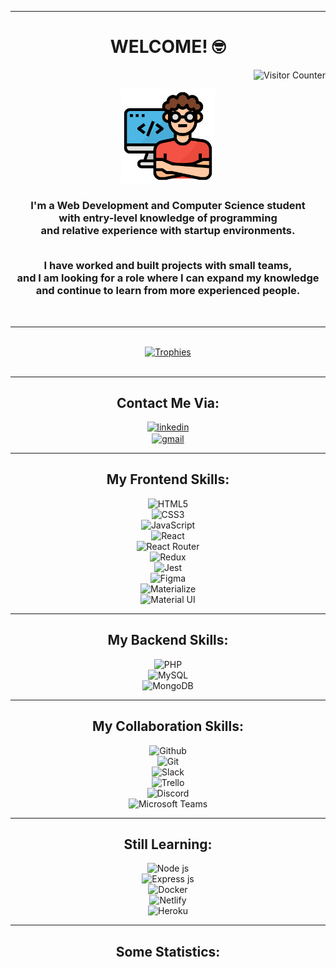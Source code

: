 <!-- Bio -->
---
<h1 align="center">
  WELCOME! 🤓
</h1>

<p align="right">
  <img
    src="https://komarev.com/ghpvc/?username=lucaschammanahas&label=Views&color=blueviolet&style=flat"
    alt="Visitor Counter"
  />
</p>

<p align="center">
  <img
    src="https://github.com/LucasChammaNahas/LucasChammaNahas/blob/main/img/programmer.png"
    width="150"
    alt="Programmer"
  />
</p>

<h3 align="center">
  I'm a Web Development and Computer Science student<br>
  with entry-level knowledge of programming<br>
  and relative experience with startup environments.<br><br>

  I have worked and built projects with small teams,<br>
  and I am looking for a role where I can expand my knowledge<br>
  and continue to learn from more experienced people.
</h3>
<br>
<!-- Bio -->




<!-- Trophies -->
---
<p align="center">
  <br>
  <a href="https://github.com/ryo-ma/github-profile-trophy">
    <img
      src="https://github-profile-trophy.vercel.app/?username=lucaschammanahas&column=4&theme=gruvbox"
      alt="Trophies"
    />
  </a>
  <br><br>
</p>
<!-- Trophies -->





<!-- Contact Info -->
---
<h2 align="center">Contact Me Via:</h2>
<p align="center">
  <a href="https://linkedin.com/in/lucas-chamma-nahas" target="blank">
    <img
      src="https://img.shields.io/badge/LinkedIn-0077B5?style=for-the-badge&logo=linkedin&logoColor=white"
      alt="linkedin"
    />
  </a>
  <br>
  <a href="mailto:lucasnahas@gmail.com" target="blank">
    <img
      align="center"
      src="https://img.shields.io/badge/Gmail-D14836?style=for-the-badge&logo=gmail&logoColor=white"
      alt="gmail"
    />
  </a>  
</p>
<!-- Contact Info -->





<!-- Frontend Skills -->
---
<h2 align="center">My Frontend Skills:</h2>
<p align="center">
  <img
    src="https://img.shields.io/badge/HTML5-E34F26?style=for-the-badge&logo=html5&logoColor=white"
    alt="HTML5"
  /><br>
  <img
    src="https://img.shields.io/badge/CSS3-1572B6?style=for-the-badge&logo=css3&logoColor=white"
    alt="CSS3"
  /><br>
  <img
    src="https://img.shields.io/badge/JavaScript-323330?style=for-the-badge&logo=javascript&logoColor=F7DF1E"
    alt="JavaScript"
  /><br>
  <img
    src="https://img.shields.io/badge/React-20232A?style=for-the-badge&logo=react&logoColor=61DAFB"
    alt="React"
  /><br>
  <img
    src="https://img.shields.io/badge/React_Router-CA4245?style=for-the-badge&logo=react-router&logoColor=white"
    alt="React Router"
  /><br>
  <img
    src="https://img.shields.io/badge/Redux-593D88?style=for-the-badge&logo=redux&logoColor=white"
    alt="Redux"
  /><br>
  <img
    src="https://img.shields.io/badge/Jest-C21325?style=for-the-badge&logo=jest&logoColor=white"
    alt="Jest"
  /><br>
  <img
    src="https://img.shields.io/badge/Figma-F24E1E?style=for-the-badge&logo=figma&logoColor=white"
    alt="Figma"
  /><br>
  <img
    src="https://img.shields.io/badge/-materialize--css-ff69b4?style=for-the-badge&logo=materialize--css&logoColor=white"
    alt="Materialize"
  /><br>
  <img
    src="https://img.shields.io/badge/Material--UI-0081CB?style=for-the-badge&logo=material-ui&logoColor=white"
    alt="Material UI"
  />
</p>
<!-- Frontend Skills -->




<!-- Backend Skills -->
---
<h2 align="center">My Backend Skills:</h2>
<p align="center">
  <img
    src="https://img.shields.io/badge/PHP-777BB4?style=for-the-badge&logo=php&logoColor=white"
    alt="PHP"
  /><br>
  <img
    src="https://img.shields.io/badge/MySQL-00000F?style=for-the-badge&logo=mysql&logoColor=white"
    alt="MySQL"
  /><br>
  <img
    src="https://img.shields.io/badge/MongoDB-4EA94B?style=for-the-badge&logo=mongodb&logoColor=white  "
    alt="MongoDB"
  />
</p>
<!-- Backend Skills -->




<!-- Colaboration Skills -->
---
<h2 align="center">My Collaboration Skills:</h2>
<p align="center">
  <img
    src="https://img.shields.io/badge/GitHub-100000?style=for-the-badge&logo=github&logoColor=white"
    alt="Github"
  /><br>
  <img
    src="https://img.shields.io/badge/Git-F05032?style=for-the-badge&logo=git&logoColor=white"
    alt="Git"
  /><br>
  <img
    src="https://img.shields.io/badge/Slack-4A154B?style=for-the-badge&logo=slack&logoColor=white"
    alt="Slack"
  /><br>
  <img
    src="https://img.shields.io/badge/Trello-0052CC?style=for-the-badge&logo=trello&logoColor=white"
    alt="Trello"
  /><br>
  <img
    src="https://img.shields.io/badge/Discord-7289DA?style=for-the-badge&logo=discord&logoColor=white"
    alt="Discord"
  /><br>
  <img
    src="https://img.shields.io/badge/Microsoft_Teams-6264A7?style=for-the-badge&logo=microsoft-teams&logoColor=white"
    alt="Microsoft Teams"
  />
</p>
<!-- Colaboration Skills -->




<!-- On Going Skills -->
---
<h2 align="center">Still Learning:</h2>
<p align="center">
  <img
    src="https://img.shields.io/badge/Node.js-339933?style=for-the-badge&logo=nodedotjs&logoColor=white"
    alt="Node js"
  /><br>
  <img
    src="https://img.shields.io/badge/Express.js-000000?style=for-the-badge&logo=express&logoColor=white"
    alt="Express js"
  /><br>
  <img
    src="https://img.shields.io/badge/Docker-2CA5E0?style=for-the-badge&logo=docker&logoColor=white"
    alt="Docker"
  /><br>
  <img
    src="https://img.shields.io/badge/Netlify-00C7B7?style=for-the-badge&logo=netlify&logoColor=white"
    alt="Netlify"
  /><br>
  <img
    src="https://img.shields.io/badge/Heroku-430098?style=for-the-badge&logo=heroku&logoColor=white"
    alt="Heroku"
  />
</p>
<!-- On Going Skills -->




<!-- Stats cards -->
---
<h2 align="center">Some Statistics:</h2>
<p align="center">
  <img
    src="https://github-readme-streak-stats.herokuapp.com/?user=lucaschammanahas&theme=gruvbox"
    alt=""
  />
</p>
<p align="center">
  <img
    src="https://github-readme-stats.vercel.app/api?username=lucaschammanahas&show_icons=true&locale=en&theme=gruvbox"
    alt=""
  />
</p>
<p align="center">
  <img
    src="https://github-readme-stats.vercel.app/api/top-langs?username=lucaschammanahas&show_icons=true&locale=en&layout=compact&theme=gruvbox"
    alt=""
  />
</p>
